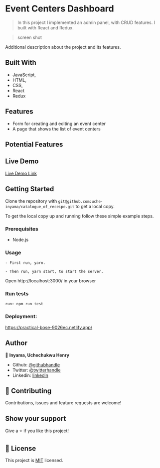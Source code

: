 # Event Centers Dashboard


> In this project I implemented an admin panel, with CRUD features.
> I built with React and Redux. 

> screen shot

Additional description about the project and its features.

## Built With

- JavaScript,
- HTML,
- CSS,
- React
- Redux

## Features
- Form for creating and editing an event center
- A page that shows the list of event centers

## Potential Features


## Live Demo

[Live Demo Link](https://practical-bose-9026ec.netlify.app/)

## Getting Started

Clone the repository with `git@github.com:uche-inyama/catalogue_of_receipe.git` to get a local copy.

To get the local copy up and running follow these simple example steps.

### Prerequisites

- Node.js

### Usage

    - First run, yarn.

    - Then run, yarn start, to start the server.

Open http://localhost:3000/ in your browser

### Run tests

    run: npm run test

### Deployment:

https://practical-bose-9026ec.netlify.app/

## Author

👤 **Inyama, Uchechukwu Henry**

- Github: [@githubhandle](https://github.com/uche-inyama)
- Twitter: [@twitterhandle](https://twitter.com/euuoc)
- Linkedin: [linkedin](https://www.linkedin.com/in/uchechukwu-inyama-b3429a105/)

## 🤝 Contributing

Contributions, issues and feature requests are welcome!

## Show your support

Give a ⭐️ if you like this project!

## 📝 License

This project is [MIT](lic.url) licensed.